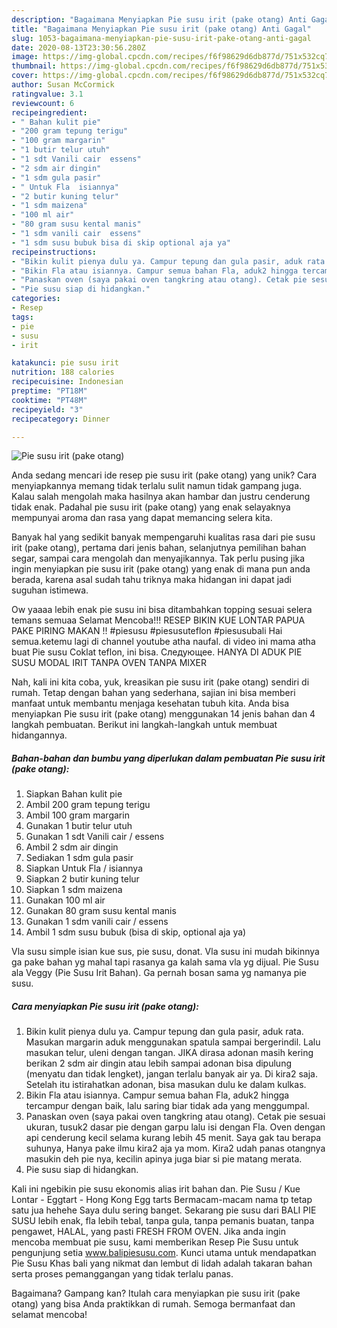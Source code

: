```yaml
---
description: "Bagaimana Menyiapkan Pie susu irit (pake otang) Anti Gagal"
title: "Bagaimana Menyiapkan Pie susu irit (pake otang) Anti Gagal"
slug: 1053-bagaimana-menyiapkan-pie-susu-irit-pake-otang-anti-gagal
date: 2020-08-13T23:30:56.280Z
image: https://img-global.cpcdn.com/recipes/f6f98629d6db877d/751x532cq70/pie-susu-irit-pake-otang-foto-resep-utama.jpg
thumbnail: https://img-global.cpcdn.com/recipes/f6f98629d6db877d/751x532cq70/pie-susu-irit-pake-otang-foto-resep-utama.jpg
cover: https://img-global.cpcdn.com/recipes/f6f98629d6db877d/751x532cq70/pie-susu-irit-pake-otang-foto-resep-utama.jpg
author: Susan McCormick
ratingvalue: 3.1
reviewcount: 6
recipeingredient:
- " Bahan kulit pie"
- "200 gram tepung terigu"
- "100 gram margarin"
- "1 butir telur utuh"
- "1 sdt Vanili cair  essens"
- "2 sdm air dingin"
- "1 sdm gula pasir"
- " Untuk Fla  isiannya"
- "2 butir kuning telur"
- "1 sdm maizena"
- "100 ml air"
- "80 gram susu kental manis"
- "1 sdm vanili cair  essens"
- "1 sdm susu bubuk bisa di skip optional aja ya"
recipeinstructions:
- "Bikin kulit pienya dulu ya. Campur tepung dan gula pasir, aduk rata. Masukan margarin aduk menggunakan spatula sampai bergerindil. Lalu masukan telur, uleni dengan tangan. JIKA dirasa adonan masih kering berikan 2 sdm air dingin atau lebih sampai adonan bisa dipulung (menyatu dan tidak lengket), jangan terlalu banyak air ya. Di kira2 saja. Setelah itu istirahatkan adonan, bisa masukan dulu ke dalam kulkas."
- "Bikin Fla atau isiannya. Campur semua bahan Fla, aduk2 hingga tercampur dengan baik, lalu saring biar tidak ada yang menggumpal."
- "Panaskan oven (saya pakai oven tangkring atau otang). Cetak pie sesuai ukuran, tusuk2 dasar pie dengan garpu lalu isi dengan Fla. Oven dengan api cenderung kecil selama kurang lebih 45 menit. Saya gak tau berapa suhunya, Hanya pake ilmu kira2 aja ya mom. Kira2 udah panas otangnya masukin deh pie nya, kecilin apinya juga biar si pie matang merata."
- "Pie susu siap di hidangkan."
categories:
- Resep
tags:
- pie
- susu
- irit

katakunci: pie susu irit 
nutrition: 188 calories
recipecuisine: Indonesian
preptime: "PT18M"
cooktime: "PT48M"
recipeyield: "3"
recipecategory: Dinner

---
```



![Pie susu irit (pake otang)](https://img-global.cpcdn.com/recipes/f6f98629d6db877d/751x532cq70/pie-susu-irit-pake-otang-foto-resep-utama.jpg)

Anda sedang mencari ide resep pie susu irit (pake otang) yang unik? Cara menyiapkannya memang tidak terlalu sulit namun tidak gampang juga. Kalau salah mengolah maka hasilnya akan hambar dan justru cenderung tidak enak. Padahal pie susu irit (pake otang) yang enak selayaknya mempunyai aroma dan rasa yang dapat memancing selera kita.

Banyak hal yang sedikit banyak mempengaruhi kualitas rasa dari pie susu irit (pake otang), pertama dari jenis bahan, selanjutnya pemilihan bahan segar, sampai cara mengolah dan menyajikannya. Tak perlu pusing jika ingin menyiapkan pie susu irit (pake otang) yang enak di mana pun anda berada, karena asal sudah tahu triknya maka hidangan ini dapat jadi suguhan istimewa.

Ow yaaaa lebih enak pie susu ini bisa ditambahkan topping sesuai selera temans semuaa Selamat Mencoba!!! RESEP BIKIN KUE LONTAR PAPUA PAKE PIRING MAKAN !! #piesusu #piesusuteflon #piesusubali Hai semua.ketemu lagi di channel youtube atha naufal. di video ini mama atha buat Pie susu Coklat teflon, ini bisa. Следующее. HANYA DI ADUK PIE SUSU MODAL IRIT TANPA OVEN TANPA MIXER


Nah, kali ini kita coba, yuk, kreasikan pie susu irit (pake otang) sendiri di rumah. Tetap dengan bahan yang sederhana, sajian ini bisa memberi manfaat untuk membantu menjaga kesehatan tubuh kita. Anda bisa menyiapkan Pie susu irit (pake otang) menggunakan 14 jenis bahan dan 4 langkah pembuatan. Berikut ini langkah-langkah untuk membuat hidangannya.

<!--inarticleads1-->

##### Bahan-bahan dan bumbu yang diperlukan dalam pembuatan Pie susu irit (pake otang):

1. Siapkan  Bahan kulit pie
1. Ambil 200 gram tepung terigu
1. Ambil 100 gram margarin
1. Gunakan 1 butir telur utuh
1. Gunakan 1 sdt Vanili cair / essens
1. Ambil 2 sdm air dingin
1. Sediakan 1 sdm gula pasir
1. Siapkan  Untuk Fla / isiannya
1. Siapkan 2 butir kuning telur
1. Siapkan 1 sdm maizena
1. Gunakan 100 ml air
1. Gunakan 80 gram susu kental manis
1. Gunakan 1 sdm vanili cair / essens
1. Ambil 1 sdm susu bubuk (bisa di skip, optional aja ya)


Vla susu simple isian kue sus, pie susu, donat. Vla susu ini mudah bikinnya ga pake bahan yg mahal tapi rasanya ga kalah sama vla yg dijual. Pie Susu ala Veggy (Pie Susu Irit Bahan). Ga pernah bosan sama yg namanya pie susu. 

<!--inarticleads2-->

##### Cara menyiapkan Pie susu irit (pake otang):

1. Bikin kulit pienya dulu ya. Campur tepung dan gula pasir, aduk rata. Masukan margarin aduk menggunakan spatula sampai bergerindil. Lalu masukan telur, uleni dengan tangan. JIKA dirasa adonan masih kering berikan 2 sdm air dingin atau lebih sampai adonan bisa dipulung (menyatu dan tidak lengket), jangan terlalu banyak air ya. Di kira2 saja. Setelah itu istirahatkan adonan, bisa masukan dulu ke dalam kulkas.
1. Bikin Fla atau isiannya. Campur semua bahan Fla, aduk2 hingga tercampur dengan baik, lalu saring biar tidak ada yang menggumpal.
1. Panaskan oven (saya pakai oven tangkring atau otang). Cetak pie sesuai ukuran, tusuk2 dasar pie dengan garpu lalu isi dengan Fla. Oven dengan api cenderung kecil selama kurang lebih 45 menit. Saya gak tau berapa suhunya, Hanya pake ilmu kira2 aja ya mom. Kira2 udah panas otangnya masukin deh pie nya, kecilin apinya juga biar si pie matang merata.
1. Pie susu siap di hidangkan.


Kali ini ngebikin pie susu ekonomis alias irit bahan dan. Pie Susu / Kue Lontar - Eggtart - Hong Kong Egg tarts Bermacam-macam nama tp tetap satu jua hehehe Saya dulu sering banget. Sekarang pie susu dari BALI PIE SUSU lebih enak, fla lebih tebal, tanpa gula, tanpa pemanis buatan, tanpa pengawet, HALAL, yang pasti FRESH FROM OVEN. Jika anda ingin mencoba membuat pie susu, kami memberikan Resep Pie Susu untuk pengunjung setia www.balipiesusu.com. Kunci utama untuk mendapatkan Pie Susu Khas bali yang nikmat dan lembut di lidah adalah takaran bahan serta proses pemanggangan yang tidak terlalu panas. 

Bagaimana? Gampang kan? Itulah cara menyiapkan pie susu irit (pake otang) yang bisa Anda praktikkan di rumah. Semoga bermanfaat dan selamat mencoba!
